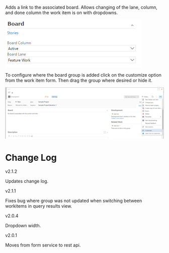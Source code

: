 Adds a link to the associated board. Allows changing of the lane, column, and done column the work item is on with dropdowns.

![kanban group image](img/group.png)

To configure where the board group is added click on the customize option from the work item form. Then drag the group where desired or hide it.

![kanban group image](img/customizeToolbar.png) 

# Change Log
v2.1.2

Updates change log.

v2.1.1

Fixes bug where group was not updated when switching between workitems in query results view.

v2.0.4

Dropdown width.

v2.0.1

Moves from form service to rest api.